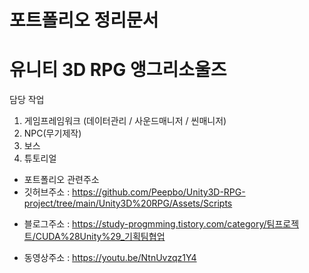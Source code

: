 # 포트폴리오 정리문서
# 유니티 3D RPG 앵그리소울즈
담당 작업
 1. 게임프레임워크 (데이터관리 / 사운드매니저 / 씬매니저)
 2. NPC(무기제작) 
 3. 보스 
 4. 튜토리얼
 
- 포트폴리오 관련주소
- 깃허브주소 : https://github.com/Peepbo/Unity3D-RPG-project/tree/main/Unity3D%20RPG/Assets/Scripts
* 블로그주소 : https://study-progmming.tistory.com/category/팀프로젝트/CUDA%28Unity%29_기획팀협업
+ 동영상주소 : https://youtu.be/NtnUvzqz1Y4
